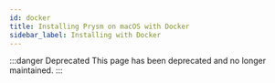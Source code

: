 ```yaml
---
id: docker
title: Installing Prysm on macOS with Docker
sidebar_label: Installing with Docker
---
```


:::danger Deprecated
This page has been deprecated and no longer maintained.
:::